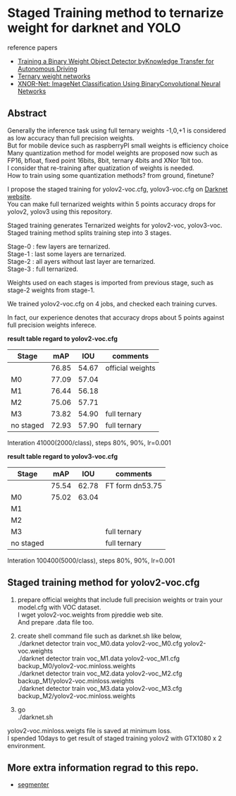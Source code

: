 # Staged Training method to ternarize weight for darknet and YOLO

reference papers
- [Training a Binary Weight Object Detector byKnowledge Transfer for Autonomous Driving](https://arxiv.org/pdf/1804.06332.pdf)  
- [Ternary weight networks](https://arxiv.org/pdf/1605.04711.pdf)  
- [XNOR-Net: ImageNet Classification Using BinaryConvolutional Neural Networks](https://arxiv.org/pdf/1603.05279.pdf)  

## Abstract  
Generally the inference task using full ternary weights -1,0,+1 is considered as low accuracy than full precision weights.  
But for mobile device such as raspberryPI small weights is efficiency choice  
Many quantization method for model weights are proposed now such as FP16, bfloat, fixed point 16bits, 8bit, ternary 4bits and XNor 1bit too.  
I consider that re-training after quatization of weights is needed.  
How to train using some quantization methods? from ground, finetune?  

I propose the staged training for yolov2-voc.cfg, yolov3-voc.cfg on [Darknet website](https://github.com/pjreddie).  
You can make full ternarized weights within 5 points accuracy drops for yolov2, yolov3 using this repository.  

Staged training generates Ternarized weights for yolov2-voc, yolov3-voc.  
Staged training method splits training step into 3 stages.  

Stage-0 : few layers are ternarized.  
Stage-1 : last some layers are ternarized.  
Stage-2 : all ayers without last layer are ternarized.  
Stage-3 : full ternarized.  

Weights used on each stages is imported from previous stage, such as stage-2 weights from stage-1.  

We trained yolov2-voc.cfg on 4 jobs, and checked each training curves.  

In fact, our experience denotes that accuracy drops about 5 points against full precision weights inferece. 

**result table regard to yolov2-voc.cfg**  

|Stage    |mAP  |IOU  |comments        |  
|-        |-    |-    |-               |  
|         |76.85|54.67|official weights|  
|M0       |77.09|57.04|                |  
|M1       |76.44|56.18|                |  
|M2       |75.06|57.71|                |  
|M3       |73.82|54.90|full ternary    |
|no staged|72.93|57.90|full ternary    |

Interation 41000(2000/class), steps 80%, 90%, lr=0.001  

**result table regard to yolov3-voc.cfg**  

|Stage    |mAP  |IOU  |comments        |  
|-        |-    |-    |-               |  
|         |75.54|62.78|FT form dn53.75 |
|M0       |75.02|63.04|                |  
|M1       |     |     |                |  
|M2       |     |     |                |  
|M3       |     |     |full ternary    |
|no staged|     |     |full ternary    |

Interation 100400(5000/class), steps 80%, 90%, lr=0.001  

## Staged training method for yolov2-voc.cfg  
1. prepare official weights that include full precision weights or train your model.cfg with VOC dataset.  
   I wget yolov2-voc.weights from pjreddie web site.  
   And prepare .data file too.  

2. create shell command file such as darknet.sh like below,  
   ./darknet detector train voc_M0.data yolov2-voc_M0.cfg yolov2-voc.weights  
   ./darknet detector train voc_M1.data yolov2-voc_M1.cfg backup_M0/yolov2-voc.minloss.weights  
   ./darknet detector train voc_M2.data yolov2-voc_M2.cfg backup_M1/yolov2-voc.minloss.weights  
   ./darknet detector train voc_M3.data yolov2-voc_M3.cfg backup_M2/yolov2-voc.minloss.weights  

3. go  
   ./darknet.sh

yolov2-voc.minloss.weigts file is saved at minimum loss.  
I spended 10days to get result of staged training yolov2 with GTX1080 x 2 environment.  

## More extra information regrad to this repo.  
- [segmenter](README_segmenter.md)  

